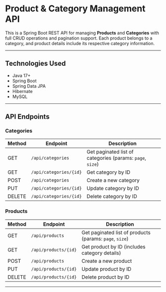 # Product & Category Management API

This is a Spring Boot REST API for managing **Products** and **Categories** with full CRUD operations and pagination support. Each product belongs to a category, and product details include its respective category information.

---

## Technologies Used

- Java 17+
- Spring Boot
- Spring Data JPA
- Hibernate
- MySQL

---

## API Endpoints

### Categories

| Method | Endpoint               | Description               |
|--------|------------------------|---------------------------|
| GET    | `/api/categories`      | Get paginated list of categories (params: `page`, `size`) |
| GET    | `/api/categories/{id}` | Get category by ID        |
| POST   | `/api/categories`      | Create a new category     |
| PUT    | `/api/categories/{id}` | Update category by ID     |
| DELETE | `/api/categories/{id}` | Delete category by ID     |

### Products

| Method | Endpoint             | Description               |
|--------|----------------------|---------------------------|
| GET    | `/api/products`      | Get paginated list of products (params: `page`, `size`) |
| GET    | `/api/products/{id}` | Get product by ID (includes category details) |
| POST   | `/api/products`      | Create a new product      |
| PUT    | `/api/products/{id}` | Update product by ID      |
| DELETE | `/api/products/{id}` | Delete product by ID      |

---
